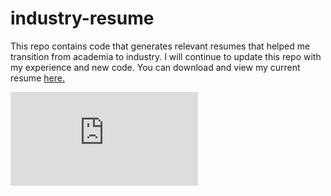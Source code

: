 # industry-resume
This repo contains code that generates relevant resumes that helped me transition from academia to industry. I will continue to update this repo with my experience and new code. You can download and view my current resume
[here.](https://github.com/PlayfulMaven/industry-resume/files/13492107/Data-Science.pdf)

![alt text](https://github.com/PlayfulMaven/industry-resume/blob/main/Data-Science.html)

